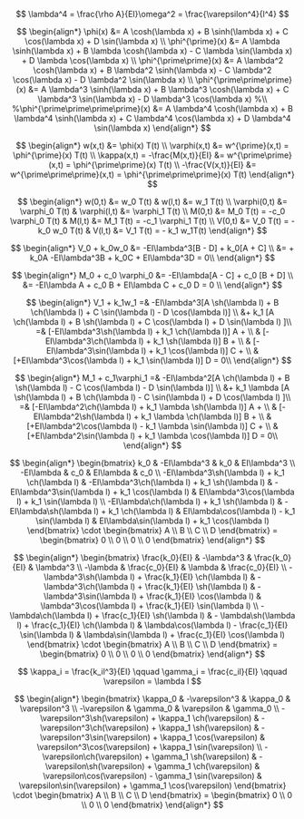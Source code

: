 $$
\lambda^4 = \frac{\rho A}{EI}\omega^2 = \frac{\varepsilon^4}{l^4}
$$

$$
\begin{align*}
\phi(x) &= A \cosh(\lambda x) + B \sinh(\lambda x) + C \cos(\lambda x) + D \sin(\lambda x) 
\\
\phi^{\prime}(x) &= A \lambda \sinh(\lambda x) + B \lambda \cosh(\lambda x) - C \lambda \sin(\lambda x) + D \lambda \cos(\lambda x) 
\\
\phi^{\prime\prime}(x) &= A \lambda^2 \cosh(\lambda x) + B \lambda^2 \sinh(\lambda x) - C \lambda^2 \cos(\lambda x) - D \lambda^2 \sin(\lambda x) 
\\
\phi^{\prime\prime\prime}(x) &= A \lambda^3 \sinh(\lambda x) + B \lambda^3 \cosh(\lambda x) + C \lambda^3 \sin(\lambda x) - D \lambda^3 \cos(\lambda x)
%\\
%\phi^{\prime\prime\prime\prime}(x) &= A \lambda^4 \cosh(\lambda x) + B \lambda^4 \sinh(\lambda x) + C \lambda^4 \cos(\lambda x) + D \lambda^4 \sin(\lambda x)
\end{align*}
$$

$$
\begin{align*}
w(x,t) &= \phi(x) T(t) 
\\
\varphi(x,t) &= w^{\prime}(x,t) = \phi^{\prime}(x) T(t) 
\\
\kappa(x,t) = -\frac{M(x,t)}{EI} &= w^{\prime\prime}(x,t) = \phi^{\prime\prime}(x) T(t) 
\\
-\frac{V(x,t)}{EI} &= w^{\prime\prime\prime}(x,t) = \phi^{\prime\prime\prime}(x) T(t) 
\end{align*}
$$

$$
\begin{align*}
w(0,t) &= w_0 T(t) & w(l,t) &= w_1 T(t) \\
\varphi(0,t) &= \varphi_0 T(t) & \varphi(l,t) &= \varphi_1 T(t) \\
M(0,t) &= M_0 T(t) = -c_0 \varphi_0 T(t) & M(l,t) &= M_1 T(t) = -c_1 \varphi_1 T(t) \\
V(0,t) &= V_0 T(t) = -k_0 w_0 T(t) & V(l,t) &= V_1 T(t) = - k_1 w_1T(t)
\end{align*}
$$

$$
\begin{align*}
V_0 + k_0w_0 &= -EI\lambda^3[B - D] + k_0[A + C] \\
             &= + k_0A -EI\lambda^3B + k_0C + EI\lambda^3D = 0\\
\end{align*}
$$

$$
\begin{align*}
M_0 + c_0 \varphi_0 &= -EI\lambda[A - C] + c_0 [B + D] \\
                    &= -EI\lambda A + c_0 B + EI\lambda C + c_0 D = 0 \\
\end{align*}
$$

$$
\begin{align*}
V_1 + k_1w_1 =& -EI\lambda^3[A  \sh(\lambda l) + B \ch(\lambda l) + C \sin(\lambda l) - D \cos(\lambda l)] \\
             &+ k_1 [A \ch(\lambda l) + B \sh(\lambda l) + C \cos(\lambda l) + D \sin(\lambda l) ]\\
             =& [-EI\lambda^3\sh(\lambda l) + k_1 \ch(\lambda l)] A + \\
              & [-EI\lambda^3\ch(\lambda l) + k_1 \sh(\lambda l)] B + \\
              & [-EI\lambda^3\sin(\lambda l) + k_1 \cos(\lambda l)] C + \\
              & [+EI\lambda^3\cos(\lambda l) + k_1 \sin(\lambda l)] D = 0\\
\end{align*}
$$

$$
\begin{align*}
M_1 + c_1\varphi_1 =& -EI\lambda^2[A  \ch(\lambda l) + B \sh(\lambda l) - C \cos(\lambda l) - D \sin(\lambda l)] \\
             &+ k_1 \lambda [A \sh(\lambda l) + B \ch(\lambda l) - C \sin(\lambda l) + D \cos(\lambda l) ]\\
             =& [-EI\lambda^2\ch(\lambda l) + k_1 \lambda \sh(\lambda l)] A + \\
              & [-EI\lambda^2\sh(\lambda l) + k_1 \lambda \ch(\lambda l)] B + \\
              & [+EI\lambda^2\cos(\lambda l) - k_1 \lambda \sin(\lambda l)] C + \\
              & [+EI\lambda^2\sin(\lambda l) + k_1 \lambda \cos(\lambda l)] D = 0\\
\end{align*}
$$

$$
\begin{align*}
\begin{bmatrix}
    k_0 & -EI\lambda^3 & k_0 & EI\lambda^3 \\
    -EI\lambda & c_0 & EI\lambda & c_0 \\
    -EI\lambda^3\sh(\lambda l) + k_1 \ch(\lambda l) & -EI\lambda^3\ch(\lambda l) + k_1 \sh(\lambda l) & -EI\lambda^3\sin(\lambda l) + k_1 \cos(\lambda l) & EI\lambda^3\cos(\lambda l) + k_1 \sin(\lambda l) \\
    -EI\lambda\ch(\lambda l) + k_1 \sh(\lambda l) & -EI\lambda\sh(\lambda l) + k_1 \ch(\lambda l) & EI\lambda\cos(\lambda l) - k_1 \sin(\lambda l) & EI\lambda\sin(\lambda l) + k_1 \cos(\lambda l)
\end{bmatrix} \cdot 
\begin{bmatrix}
    A \\ B \\ C \\ D
\end{bmatrix} = 
\begin{bmatrix}
    0 \\ 0 \\ 0 \\ 0
\end{bmatrix}
\end{align*}
$$

$$
\begin{align*}
\begin{bmatrix}
    \frac{k_0}{EI} & -\lambda^3 & \frac{k_0}{EI} & \lambda^3 \\
    -\lambda & \frac{c_0}{EI} & \lambda & \frac{c_0}{EI} \\
    -\lambda^3\sh(\lambda l) + \frac{k_1}{EI} \ch(\lambda l) & -\lambda^3\ch(\lambda l) + \frac{k_1}{EI} \sh(\lambda l) & -\lambda^3\sin(\lambda l) + \frac{k_1}{EI} \cos(\lambda l) & \lambda^3\cos(\lambda l) + \frac{k_1}{EI} \sin(\lambda l) \\
    -\lambda\ch(\lambda l) + \frac{c_1}{EI} \sh(\lambda l) & - \lambda\sh(\lambda l) + \frac{c_1}{EI} \ch(\lambda l) & \lambda\cos(\lambda l) - \frac{c_1}{EI} \sin(\lambda l) & \lambda\sin(\lambda l) + \frac{c_1}{EI} \cos(\lambda l)
\end{bmatrix} \cdot 
\begin{bmatrix}
    A \\ B \\ C \\ D
\end{bmatrix} = 
\begin{bmatrix}
    0 \\ 0 \\ 0 \\ 0
\end{bmatrix}
\end{align*}
$$

$$
\kappa_i = \frac{k_il^3}{EI} \qquad \gamma_i = \frac{c_il}{EI} \qquad \varepsilon = \lambda l
$$

$$
\begin{align*}
\begin{bmatrix}
    \kappa_0 & -\varepsilon^3 & \kappa_0 & \varepsilon^3 \\
    -\varepsilon & \gamma_0 & \varepsilon & \gamma_0 \\
    -\varepsilon^3\sh(\varepsilon) + \kappa_1 \ch(\varepsilon) & -\varepsilon^3\ch(\varepsilon) + \kappa_1 \sh(\varepsilon) & -\varepsilon^3\sin(\varepsilon) + \kappa_1 \cos(\varepsilon) & \varepsilon^3\cos(\varepsilon) + \kappa_1 \sin(\varepsilon) \\
    -\varepsilon\ch(\varepsilon) + \gamma_1 \sh(\varepsilon) & - \varepsilon\sh(\varepsilon) + \gamma_1 \ch(\varepsilon) & \varepsilon\cos(\varepsilon) - \gamma_1 \sin(\varepsilon) & \varepsilon\sin(\varepsilon) + \gamma_1 \cos(\varepsilon)
\end{bmatrix} \cdot 
\begin{bmatrix}
    A \\ B \\ C \\ D
\end{bmatrix} = 
\begin{bmatrix}
    0 \\ 0 \\ 0 \\ 0
\end{bmatrix}
\end{align*}
$$